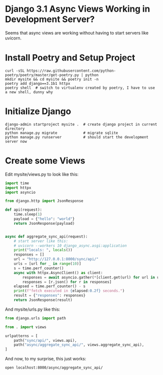 # Django 3.1 Async Views Working in Development Server?

Seems that async views are working without having to start servers
like uvicorn.

# Install Poetry and Setup Project
```shell
curl -sSL https://raw.githubusercontent.com/python-poetry/poetry/master/get-poetry.py | python
mkdir mysite && cd mysite && poetry init -n
poetry add django==3.1b1 httpx
poetry shell  # switch to virtualenv created by poetry, I have to use a new shell, dunny why
```

# Initialize Django
```shell
django-admin startproject mysite .  # create django project in current directory
python manage.py migrate            # migrate sqlite
python manage.py runserver          # should start the development server now
```

# Create some Views

Edit mysite/views.py to look like this:
```python
import time
import httpx
import asyncio

from django.http import JsonResponse

def api(request):
    time.sleep(1)
    payload = {"hello": "world"}
    return JsonResponse(payload)


async def aggregate_sync_api(request):
    # start server like this:
    # uvicorn --workers 10 django_async.asgi:application
    print("locals: ", locals())
    responses = []
    url = "http://127.0.0.1:8000/sync/api/"
    urls = [url for _ in range(10)]
    s = time.perf_counter()
    async with httpx.AsyncClient() as client:
        responses = await asyncio.gather(*[client.get(url) for url in urls])
        responses = [r.json() for r in responses]
    elapsed = time.perf_counter() - s
    print(f"fetch executed in {elapsed:0.2f} seconds.")
    result = {"responses": responses}
    return JsonResponse(result)
```

And mysite/urls.py like this:
```python
from django.urls import path

from . import views

urlpatterns = [
    path("sync/api/", views.api),
    path("async/aggregate_sync_api/", views.aggregate_sync_api),
]
```

And now, to my surprise, this just works:
```shell
open localhost:8000/async/aggregate_sync_api/
```